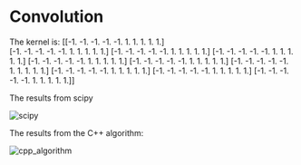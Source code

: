 # Convolution
The kernel is:
[[-1. -1. -1. -1. -1.  1.  1.  1.  1.  1.] <br />
 [-1. -1. -1. -1. -1.  1.  1.  1.  1.  1.] 
 [-1. -1. -1. -1. -1.  1.  1.  1.  1.  1.] 
 [-1. -1. -1. -1. -1.  1.  1.  1.  1.  1.] 
 [-1. -1. -1. -1. -1.  1.  1.  1.  1.  1.] 
 [-1. -1. -1. -1. -1.  1.  1.  1.  1.  1.] 
 [-1. -1. -1. -1. -1.  1.  1.  1.  1.  1.] 
 [-1. -1. -1. -1. -1.  1.  1.  1.  1.  1.] 
 [-1. -1. -1. -1. -1.  1.  1.  1.  1.  1.] 
 [-1. -1. -1. -1. -1.  1.  1.  1.  1.  1.]] 
 
 The results from scipy
 
 ![scipy](https://user-images.githubusercontent.com/72471813/146014534-ebe947c4-e06d-4bf9-a250-f45ec932cffa.png)

The results from the C++ algorithm:

![cpp_algorithm](https://user-images.githubusercontent.com/72471813/146014589-707f172f-729b-4743-bf68-db4b519578f5.png)

